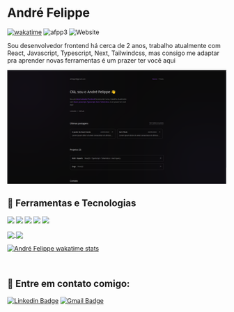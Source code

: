 # André Felippe
[![wakatime](https://wakatime.com/badge/user/81dfc274-2fc1-484c-97d8-b817ad494088.svg)](https://wakatime.com/@81dfc274-2fc1-484c-97d8-b817ad494088)
<img src="https://komarev.com/ghpvc/?username=afpp3&style=flat&color=blue" alt="afpp3"/>
![Website](https://img.shields.io/website?url=https%3A%2F%2Fandrefelippe.me&style=flat&label=portfolio)


Sou desenvolvedor frontend há cerca de 2 anos, trabalho atualmente com React, Javascript, Typescript, Next, Tailwindcss, mas consigo me adaptar pra aprender novas ferramentas é um prazer ter você aqui

<!--- ![Template](https://github.com/afpp3/portfolio/blob/main/public/opengraph-image.png) -->

<a href="https://andrefelippe.me">
 <img src="https://github.com/afpp3/portfolio/blob/main/public/opengraph-image.png" />
</a>

## 🔧 Ferramentas e Tecnologias
 
 <p align="">
  <img src="https://img.shields.io/badge/javascript-%23F7DF1E.svg?&style=for-the-badge&logo=javascript&logoColor=black" height="25"/>
  <img src="https://img.shields.io/badge/typescript%20-%23007ACC.svg?&style=for-the-badge&logo=typescript&logoColor=white" height="25"/>
  <img src="https://img.shields.io/badge/node.js%20-%2343853D.svg?&style=for-the-badge&logo=node.js&logoColor=white" height="25"/>
  <img src="https://img.shields.io/badge/react%20-%2320232a.svg?&style=for-the-badge&logo=react&logoColor=%2361DAFB" height="25"/>
  <img src="https://img.shields.io/badge/-npm-CB3837?style=flat-square&logo=npm" height="25"/>
 </p>

<p align="">
    <a href="https://github.com/afpp3">
    <img height="180em" align="center"  src="https://github-readme-stats.vercel.app/api?username=afpp3&count_private=true&show_icons=true&theme=radical&hide_border=false&include_all_commits=true&layout=compact)" />
  </a>

  <a href="https://github.com/afpp3">
    <img height="180em" align="center" src="https://github-readme-stats.vercel.app/api/top-langs/?username=afpp3&langs_count=8&layout=compact&theme=radical&hide_border=false&include_all_commits=true&count_private=true&)" />
  </a>
<p/>  

[![André Felippe wakatime stats](https://github-readme-stats.vercel.app/api/wakatime?username=afpp3)](https://github.com/afpp3/github-readme-stats)

<br/>

## 💬 Entre em contato comigo: 
 
[![Linkedin Badge](https://img.shields.io/badge/-AndreFelippe-blue?style=social&logo=Linkedin&link=https://www.linkedin.com/in/andre-felippe/)](https://www.linkedin.com/in/andre-felippe/) 
[![Gmail Badge](https://img.shields.io/badge/-afpp3@gmail.com-c14438?style=social&logo=Gmail&link=mailto:afpp3@gmail.com)](mailto:afpp3@gmail.com)

